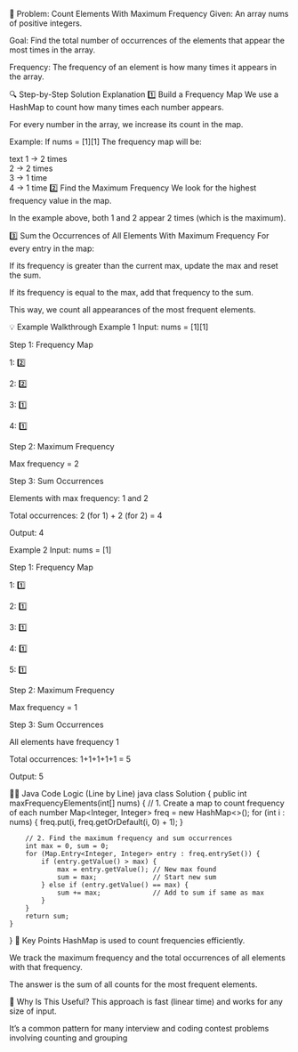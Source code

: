 📝 Problem: Count Elements With Maximum Frequency
Given:
An array nums of positive integers.

Goal:
Find the total number of occurrences of the elements that appear the most times in the array.

Frequency:
The frequency of an element is how many times it appears in the array.

🔍 Step-by-Step Solution Explanation
1️⃣ Build a Frequency Map
We use a HashMap to count how many times each number appears.

For every number in the array, we increase its count in the map.

Example:
If nums = [1][1]
The frequency map will be:

text
1 → 2 times  
2 → 2 times  
3 → 1 time  
4 → 1 time
2️⃣ Find the Maximum Frequency
We look for the highest frequency value in the map.

In the example above, both 1 and 2 appear 2 times (which is the maximum).

3️⃣ Sum the Occurrences of All Elements With Maximum Frequency
For every entry in the map:

If its frequency is greater than the current max, update the max and reset the sum.

If its frequency is equal to the max, add that frequency to the sum.

This way, we count all appearances of the most frequent elements.

💡 Example Walkthrough
Example 1
Input:
nums = [1][1]

Step 1: Frequency Map

1: 2️⃣

2: 2️⃣

3: 1️⃣

4: 1️⃣

Step 2: Maximum Frequency

Max frequency = 2

Step 3: Sum Occurrences

Elements with max frequency: 1 and 2

Total occurrences: 2 (for 1) + 2 (for 2) = 4

Output:
4

Example 2
Input:
nums = [1]

Step 1: Frequency Map

1: 1️⃣

2: 1️⃣

3: 1️⃣

4: 1️⃣

5: 1️⃣

Step 2: Maximum Frequency

Max frequency = 1

Step 3: Sum Occurrences

All elements have frequency 1

Total occurrences: 1+1+1+1+1 = 5

Output:
5

🧑‍💻 Java Code Logic (Line by Line)
java
class Solution {
    public int maxFrequencyElements(int[] nums) {
        // 1. Create a map to count frequency of each number
        Map<Integer, Integer> freq = new HashMap<>();
        for (int i : nums) {
            freq.put(i, freq.getOrDefault(i, 0) + 1);
        }

        // 2. Find the maximum frequency and sum occurrences
        int max = 0, sum = 0;
        for (Map.Entry<Integer, Integer> entry : freq.entrySet()) {
            if (entry.getValue() > max) {
                max = entry.getValue(); // New max found
                sum = max;              // Start new sum
            } else if (entry.getValue() == max) {
                sum += max;             // Add to sum if same as max
            }
        }
        return sum;
    }
}
🎯 Key Points
HashMap is used to count frequencies efficiently.

We track the maximum frequency and the total occurrences of all elements with that frequency.

The answer is the sum of all counts for the most frequent elements.

🚀 Why Is This Useful?
This approach is fast (linear time) and works for any size of input.

It’s a common pattern for many interview and coding contest problems involving counting and grouping
